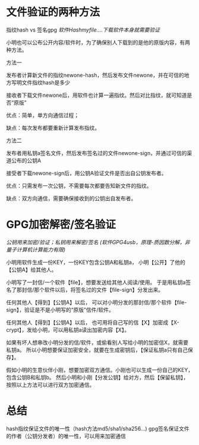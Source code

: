 文件验证的两种方法
================================

指纹hash vs 签名gpg
*软件Hashmyfile....下载软件本身就需要验证*

小明也可以公布公开内容/软件时，为了确保别人下载到的是他的原版内容，有两种方法。

方法一

发布者计算新文件的指纹newone-hash，然后发布文件newone，并在可信的地方写明文件指纹hash是多少

接收者下载文件newone后，用软件也计算一遍指纹。然后对比指纹，就可知道是否“原版”

优点：简单，单方向通信过程；

缺点：每次发布都要重新计算发布指纹。

方法二

发布者用私钥a签名文件，然后发布签名过的文件newone-sign，并通过可信的渠道公布的公钥A

接受者下载newone-sign后，用公钥A验证文件是否出自公钥发布者。

优点：只需发布一次公钥，不需要每次都要告知新文件的指纹。

缺点：双方向通信，需要确保接收到的公钥出自发布者。



GPG加密解密/签名验证
================================
*公钥用来加密/验证；私钥用来解密/签名*
*(软件GPG4usb，原理-质因数分解，非量子计算机计算能力有限)*

小明用软件生成一份KEY，一份KEY包含公钥A和私钥a，
小明【公开】了他的【公钥A】给其他人。

小明写了一封信/一个软件【file】，想要发送给其他人阅读/使用。
于是用私钥a签名了那封信/那个软件以后，将签名过的文件【file-sign】分发出来。


任何其他人【得到】【公钥A】以后，
可以对小明分发的那封信/那个软件【file-sign】，验证是不是小明写的“原版”信件/软件。

任何其他人【得到】【公钥A】以后，
也可用将自己写的信【X】加密成【X-crypt】，发给小明，可以用私钥a读出加密内容【X】。


如果有坏人想串改小明分发的信/软件，或偷看别人写给小明的加密信X，就需要私钥a。
所以小明想要保证加密安全，就要在生成密钥后，【保证私钥a只有自己保存】。

假如小明的生意伙伴小刚，想要加密双方通信。小刚也可以生成一份自己的KEY，包含公钥B和私钥b。
然后小明和小刚【分发公钥】给对方，然后【保留私钥】，按照以上方法可以进行双方加密通信。


总结
=============================
hash指纹保证文件的唯一性（hash方法md5/sha1/sha256...)
gpg签名保证文件的作者（公钥分发者）的唯一性，可以用来加密通信
